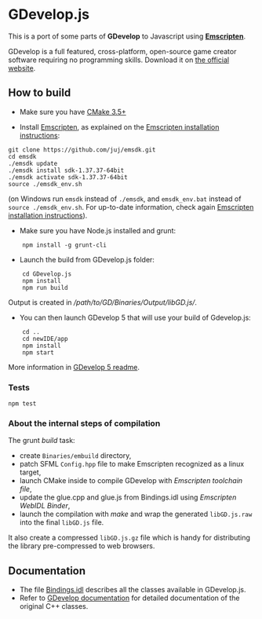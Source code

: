 # GDevelop.js

This is a port of some parts of **GDevelop** to Javascript using **[Emscripten]**.

GDevelop is a full featured, cross-platform, open-source game creator software requiring no programming skills. Download it on [the official website](https://gdevelop-app.com).

## How to build

- Make sure you have [CMake 3.5+](http://www.cmake.org/)

- Install [Emscripten](https://github.com/kripken/emscripten), as explained on the [Emscripten installation instructions](http://kripken.github.io/emscripten-site/docs/getting_started/downloads.html):

```shell
git clone https://github.com/juj/emsdk.git
cd emsdk
./emsdk update
./emsdk install sdk-1.37.37-64bit
./emsdk activate sdk-1.37.37-64bit
source ./emsdk_env.sh
```

(on Windows run `emsdk` instead of `./emsdk`, and `emsdk_env.bat` instead of `source ./emsdk_env.sh`. For up-to-date information, check again [Emscripten installation instructions](http://kripken.github.io/emscripten-site/docs/getting_started/downloads.html)).

- Make sure you have Node.js installed and grunt:

```shell
    npm install -g grunt-cli
```

- Launch the build from GDevelop.js folder:

```shell
    cd GDevelop.js
    npm install
    npm run build
```

Output is created in _/path/to/GD/Binaries/Output/libGD.js/_.

- You can then launch GDevelop 5 that will use your build of Gdevelop.js:

```shell
    cd ..
    cd newIDE/app
    npm install
    npm start
```

More information in [GDevelop 5 readme](https://github.com/4ian/GD/blob/master/newIDE/README.md).

### Tests

```
npm test
```

### About the internal steps of compilation

The grunt _build_ task:

- create `Binaries/embuild` directory,
- patch SFML `Config.hpp` file to make Emscripten recognized as a linux target,
- launch CMake inside to compile GDevelop with _Emscripten toolchain file_,
- update the glue.cpp and glue.js from Bindings.idl using _Emscripten WebIDL Binder_,
- launch the compilation with _make_ and wrap the generated `libGD.js.raw` into the final `libGD.js` file.

It also create a compressed `libGD.js.gz` file which is handy for distributing the library pre-compressed to web browsers.

## Documentation

- The file [Bindings.idl](https://github.com/4ian/GDevelop.js/blob/master/Bindings/Bindings.idl) describes all the classes available in GDevelop.js.
- Refer to [GDevelop documentation](http://4ian.github.io/GD-Documentation/GDCore%20Documentation/) for detailed documentation of the original C++ classes.

[emscripten]: https://github.com/kripken/emscripten
